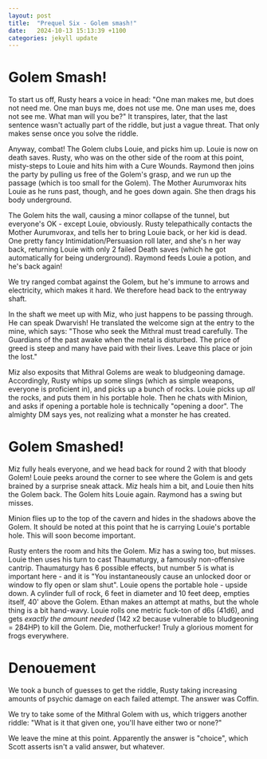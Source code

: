 ```yaml
---
layout: post
title:  "Prequel Six - Golem smash!"
date:   2024-10-13 15:13:39 +1100
categories: jekyll update
---
```

# Golem Smash!

To start us off, Rusty hears a voice in head: "One man makes me, but does not need me. One man buys me, does not use me. One man uses me, does not see me.  What man will you be?"  It transpires, later, that the last sentence wasn't actually part of the riddle, but just a vague threat.  That only makes sense once you solve the riddle.

Anyway, combat!  The Golem clubs Louie, and picks him up.  Louie is now on death saves.  Rusty, who was on the other side of the room at this point, misty-steps to Louie and hits him with a Cure Wounds.  Raymond then joins the party by pulling us free of the Golem's grasp, and we run up the passage (which is too small for the Golem).  The Mother Aurumvorax hits Louie as he runs past, though, and he goes down again.  She then drags his body underground.

The Golem hits the wall, causing a minor collapse of the tunnel, but everyone's OK - except Louie, obviously.  Rusty telepathically contacts the Mother Aurumvorax, and tells her to bring Louie back, or her kid is dead.  One pretty fancy Intimidation/Persuasion roll later, and she's n her way back, returning Louie with only 2 failed Death saves (which he got automatically for being underground).  Raymond feeds Louie a potion, and he's back again!

We try ranged combat against the Golem, but he's immune to arrows and electricity, which makes it hard.  We therefore head back to the entryway shaft.

In the shaft we meet up with Miz, who just happens to be passing through.  He can speak Dwarvish!  He translated the welcome sign at the entry to the mine, which says: "Those who seek the Mithral must tread carefully. The Guardians of the past awake when the metal is disturbed.  The price of greed is steep and many have paid with their lives.  Leave this place or join the lost."

Miz also exposits that Mithral Golems are weak to bludgeoning damage.  Accordingly, Rusty whips up some slings (which as simple weapons, everyone is proficient in), and picks up a bunch of rocks.  Louie picks up _all_ the rocks, and puts them in his portable hole.  Then he chats with Minion, and asks if opening a portable hole is technically "opening a door".  The almighty DM says yes, not realizing what a monster he has created.

# Golem Smashed!

Miz fully heals everyone, and we head back for round 2 with that bloody Golem!  Louie peeks around the corner to see where the Golem is and gets brained by a surprise sneak attack.  Miz heals him a bit, and Louie then hits the Golem back.  The Golem hits Louie again.  Raymond has a swing but misses.

Minion flies up to the top of the cavern and hides in the shadows above the Golem.  It should be noted at this point that he is carrying Louie's portable hole.  This will soon become important.

Rusty enters the room and hits the Golem.  Miz has a swing too, but misses.  Louie then uses his turn to cast Thaumaturgy, a famously non-offensive cantrip.  Thaumaturgy has 6 possible effects, but number 5 is what is important here - and it is "You instantaneously cause an unlocked door or window to fly open or slam shut".  Louie opens the portable hole - upside down.  A cylinder full of rock, 6 feet in diameter and 10 feet deep, empties itself, 40' above the Golem.  Ethan makes an attempt at maths, but the whole thing is a bit hand-wavy.  Louie rolls one metric fuck-ton of d6s (41d6), and gets _exactly the amount needed_ (142 x2 because vulnerable to bludgeoning = 284HP) to kill the Golem.  Die, motherfucker!  Truly a glorious moment for frogs everywhere.

# Denouement

We took a bunch of guesses to get the riddle, Rusty taking increasing amounts of psychic damage on each failed attempt.  The answer was Coffin.

We try to take some of the Mithral Golem with us, which triggers another riddle: "What is it that given one, you'll have either two or none?"

We leave the mine at this point.  Apparently the answer is "choice", which Scott asserts isn't a valid answer, but whatever.